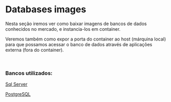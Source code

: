 # Databases images 

Nesta seção iremos ver como baixar imagens de bancos de dados conhecidos no mercado, e instancia-los em container. 

Veremos também como expor a porta do container ao host (márquina local) para que possamos acessar o banco de dados através de aplicações externa (fora do container).

<br>


### Bancos utilizados:

[Sql Server](https://github.com/vitormoschetta/Help-Docker/tree/main/Databases/Sqlserver)

[PostgreSQL](https://github.com/vitormoschetta/Help-Docker/tree/main/Databases/Postgres)




